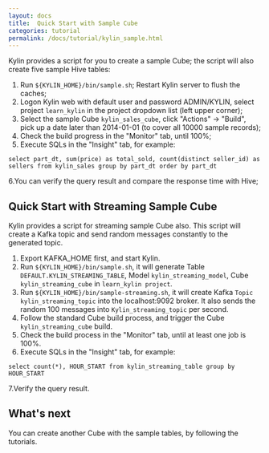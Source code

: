 ```yaml
---
layout: docs
title:  Quick Start with Sample Cube
categories: tutorial
permalink: /docs/tutorial/kylin_sample.html
---
```


Kylin provides a script for you to create a sample Cube; the script will also create five sample Hive tables:

1. Run `${KYLIN_HOME}/bin/sample.sh`; Restart Kylin server to flush the caches;
2. Logon Kylin web with default user and password ADMIN/KYLIN, select project `learn_kylin` in the project dropdown list (left upper corner);
3. Select the sample Cube `kylin_sales_cube`, click "Actions" -> "Build", pick up a date later than 2014-01-01 (to cover all 10000 sample records);
4. Check the build progress in the "Monitor" tab, until 100%;
5. Execute SQLs in the "Insight" tab, for example:

```
select part_dt, sum(price) as total_sold, count(distinct seller_id) as sellers from kylin_sales group by part_dt order by part_dt
```

 6.You can verify the query result and compare the response time with Hive;

   
## Quick Start with Streaming Sample Cube

Kylin provides a script for streaming sample Cube also. This script will create a Kafka topic and send random messages constantly to the generated topic.

1. Export KAFKA_HOME first, and start Kylin.
2. Run `${KYLIN_HOME}/bin/sample.sh`, it will generate Table `DEFAULT.KYLIN_STREAMING_TABLE`, Model `kylin_streaming_model`, Cube `kylin_streaming_cube` in `learn_kylin project`.
3. Run `${KYLIN_HOME}/bin/sample-streaming.sh`, it will create Kafka `Topic kylin_streaming_topic` into the localhost:9092 broker. It also sends the random 100 messages into `Kylin_streaming_topic` per second.
4. Follow the standard Cube build process, and trigger the Cube `kylin_streaming_cube` build.  
5. Check the build process in the "Monitor" tab, until at least one job is 100%.
6. Execute SQLs in the "Insight" tab, for example:

```
select count(*), HOUR_START from kylin_streaming_table group by HOUR_START
```

 7.Verify the query result.
 
## What's next

You can create another Cube with the sample tables, by following the tutorials.
